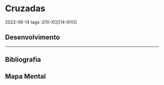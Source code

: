 # Cruzadas
2022-06-14
tags: [[10-X]][[14-XIV]]

## Desenvolvimento

-----------------------------------------------
## Bibliografia
## Mapa Mental